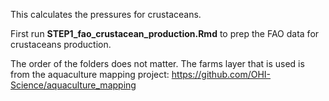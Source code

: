 This calculates the pressures for crustaceans.

First run **STEP1_fao_crustacean_production.Rmd** to prep the FAO data for crustaceans production.

The order of the folders does not matter. The farms layer that is used is from the aquaculture mapping project: https://github.com/OHI-Science/aquaculture_mapping


